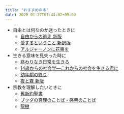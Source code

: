 ```yaml
---
title: "おすすめの本"
date: 2020-01-27T01:44:07+09:00
---
```


- 自由とは何なのか迷ったときに
  -  [自由からの逃走 新版](https://www.amazon.co.jp/dp/4488006515/)
  -  [愛するということ 新訳版](https://www.amazon.co.jp/dp/4314005580/)
  -  [アルジャーノンに花束を](https://www.amazon.co.jp/dp/4150413339/)
- 生きる意味を見失った時に
  - [終わりなき日常を生きろ](https://www.amazon.co.jp/dp/B0794MQD8B/)
  - [14歳からの社会学―これからの社会を生きる君に](https://www.amazon.co.jp/dp/4480430261/)
  - [幼年期の終り](https://www.amazon.co.jp/dp/B00APBGAXK/)
  - [夜と霧 新版](https://www.amazon.co.jp/dp/4622039702/)
- 宗教を理解したいときに
  - [舊新約聖書](https://www.amazon.co.jp/dp/4820212354)
  - [ブッダの真理のことば・感興のことば](https://www.amazon.co.jp/dp/4003330218)
  - [龍樹](https://www.amazon.co.jp/dp/4061595482)
